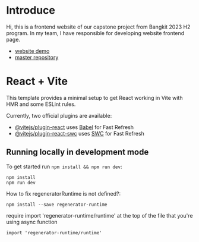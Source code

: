 # Introduce

Hi, this is a frontend website of our capstone project from Bangkit 2023 H2 program. In my team, I have responsible for developing website frontend page.

- [website demo](https://ielts-ebuddy.netlify.app/)
- [master repository](https://github.com/taufiqulf/IELTS_Buddy_Web.git)

# React + Vite

This template provides a minimal setup to get React working in Vite with HMR and some ESLint rules.

Currently, two official plugins are available:

- [@vitejs/plugin-react](https://github.com/vitejs/vite-plugin-react/blob/main/packages/plugin-react/README.md) uses [Babel](https://babeljs.io/) for Fast Refresh
- [@vitejs/plugin-react-swc](https://github.com/vitejs/vite-plugin-react-swc) uses [SWC](https://swc.rs/) for Fast Refresh

## Running locally in development mode

To get started run `npm install && npm run dev`:

    npm install
    npm run dev

How to fix regeneratorRuntime is not defined?:

    npm install --save regenerator-runtime

require import 'regenerator-runtime/runtime' at the top of the file that you're using async function

    import 'regenerator-runtime/runtime'
